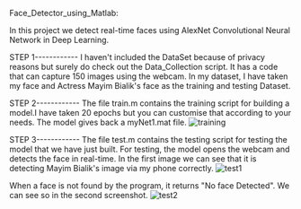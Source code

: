 
Face_Detector_using_Matlab:


In this project we detect real-time faces using AlexNet Convolutional Neural Network in Deep Learning. 

STEP 1------------
I haven't included the DataSet because of privacy reasons but surely do check out the Data_Collection script. It has a code that can capture 150 images using the webcam. In my dataset, I have taken my face and Actress Mayim Bialik's face as the training and testing Dataset.

STEP 2------------
The file train.m contains the training script for building a model.I have taken 20 epochs but you can customise that according to your needs. The model gives back a myNet1.mat file.
![training](https://user-images.githubusercontent.com/51987596/131334371-c5a9c778-c7c1-49d6-b314-47c4ca0845d2.png)

STEP 3------------
The file test.m contains the testing script for testing the model that we have just built. For testing, the model opens the webcam and detects the face in real-time. In the first image we can see that it is detecting Mayim Bialik's image via my phone correctly. 
![test1](https://user-images.githubusercontent.com/51987596/131335221-cc903478-6567-49c1-8165-0bd4f460d2cc.png)

When a face is not found by the program, it returns "No face Detected". We can see so in the second screenshot.
![test2](https://user-images.githubusercontent.com/51987596/131335325-059c2815-32a0-431f-bce5-052da4bfcef3.png)
